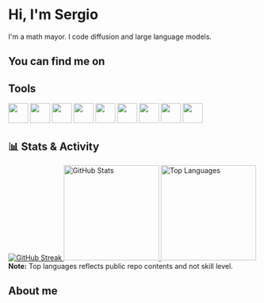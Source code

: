 # Hi, I'm Sergio
I'm a math mayor. I code diffusion and large language models.

## You can find me on

## Tools
<img height="40" src="https://cdn.simpleicons.org/pytorch?viewbox=auto" /> <img height="40" src="https://cdn.simpleicons.org/latex?viewbox=auto" /> <img height="40" src="https://cdn.simpleicons.org/typst?viewbox=auto" /> <img height="40" src="https://cdn.simpleicons.org/c?viewbox=auto" /> <img height="40" src="https://cdn.simpleicons.org/lua?viewbox=auto" /> <img height="40" src="https://cdn.simpleicons.org/docker?viewbox=auto" /> <img height="40" src="https://cdn.simpleicons.org/neovim?viewbox=auto" /> <img height="40" src="https://cdn.simpleicons.org/nixos?viewbox=auto" /> <img height="40" src="https://cdn.simpleicons.org/rust?viewbox=auto" />

<h2>📊 Stats & Activity</h2>
<a href="https://git.io/streak-stats">
  <img alt="GitHub Streak" src="https://streak-stats.demolab.com?user=sergioahp&theme=react&hide_border=true&short_numbers=true" />
</a>

<!-- Overall stats -->
<a href="https://github.com/anuraghazra/github-readme-stats">
  <img alt="GitHub Stats" height="192px"
       src="https://github-readme-stats.vercel.app/api?username=sergioahp&show_icons=true&include_all_commits=true&count_private=true&theme=react&hide_border=true" />
</a>
<!-- Top languages (tweak 'hide=' to avoid noise) -->
<a href="https://github.com/anuraghazra/github-readme-stats">
  <img alt="Top Languages" height="192px"
       src="https://github-readme-stats.vercel.app/api/top-langs/?username=sergioahp&langs_count=8&layout=compact&theme=react&hide_border=true&hide=Jupyter%20Notebook,HTML,Roff" />
</a>
<br/>
<b>Note:</b> Top languages reflects public repo contents and not skill level.

## About me
